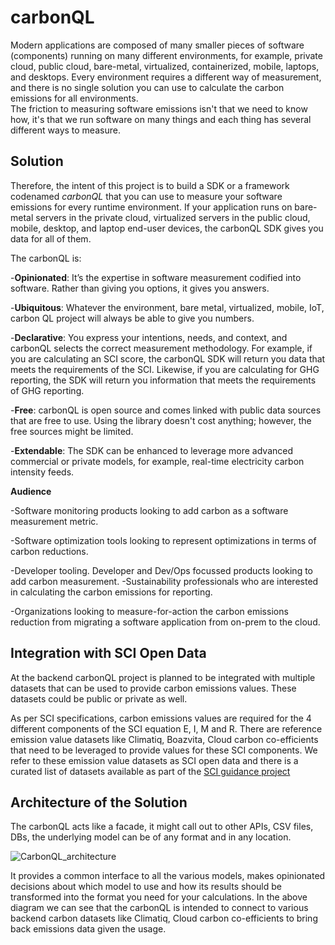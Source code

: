 # carbonQL

Modern applications are composed of many smaller pieces of software (components) running on many different environments, for example, private cloud, public cloud, bare-metal, virtualized, containerized, mobile, laptops, and desktops.
Every environment requires a different way of measurement, and there is no single solution you can use to calculate the carbon emissions for all environments.      
The friction to measuring software emissions isn't that we need to know how, it's that we run software on many things and each thing has several different ways to measure.

## Solution

Therefore, the intent of this project is to build a SDK or a framework codenamed *carbonQL* that you can use to measure your software emissions for every runtime environment. If your application runs on bare-metal servers in the private cloud, virtualized servers in the public cloud, mobile, desktop, and laptop end-user devices, the carbonQL SDK  gives you data for all of them.

The carbonQL is:        

-**Opinionated**: It’s the expertise in software measurement codified into software. Rather than giving you options, it gives you answers.   

-**Ubiquitous**: Whatever the environment, bare metal, virtualized, mobile, IoT, carbon QL project will always be able to give you numbers.   

-**Declarative**: You express your intentions, needs, and context, and carbonQL selects the correct measurement methodology. For example, if you are calculating an SCI score, the carbonQL SDK will return you data that meets the requirements of the SCI. Likewise, if you are calculating for GHG reporting, the SDK will return you information that meets the requirements of GHG reporting.      

-**Free**: carbonQL is open source and comes linked with public data sources that are free to use. Using the library doesn't cost anything; however, the free sources might be limited.     

-**Extendable**: The SDK can be enhanced to leverage more advanced commercial or private models, for example, real-time electricity carbon intensity feeds.


**Audience**        

-Software monitoring products looking to add carbon as a software measurement metric.       

-Software optimization tools looking to represent optimizations in terms of carbon reductions.      

-Developer tooling. Developer and Dev/Ops focussed products looking to add carbon measurement.
-Sustainability professionals who are interested in calculating the carbon emissions for reporting.     

-Organizations looking to measure-for-action the carbon emissions reduction from migrating a software application from on-prem to the cloud.        


## Integration with SCI Open Data

At the backend carbonQL project is planned to be integrated with multiple datasets that can be used to provide  carbon emissions values. These datasets could be public or private as well.

As per SCI specifications, carbon emissions values are required for the 4 different components of the SCI equation E, I, M and R. There are reference emission value datasets like Climatiq, Boazvita, Cloud carbon co-efficients that need to be leveraged to provide values for these SCI components. We refer to these emission value datasets as SCI open data and there is a curated list of datasets available as part of the [SCI guidance project](https://sci-guide.greensoftware.foundation/)


## Architecture of the Solution

The carbonQL acts like a facade, it might call out to other APIs, CSV files, DBs, the underlying model can be of any format and in any location. 

![CarbonQL_architecture](https://user-images.githubusercontent.com/10396742/219698334-eb98bcfd-f968-400a-9ffd-b0aeaee8823f.JPG)


It provides a common interface to all the various models, makes opinionated decisions about which model to use and how its results should be transformed into the format you need for your calculations. In the above diagram we can see that the carbonQL is intended to connect to various backend carbon datasets like Climatiq, Cloud carbon co-efficients to bring back emissions data given the usage.




